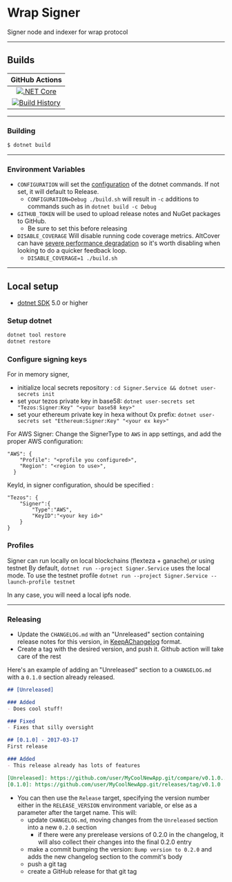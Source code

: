 # Wrap Signer

Signer node and indexer for wrap protocol

---

## Builds


GitHub Actions |
:---: |
[![.NET Core](https://github.com/bender-labs/wrap-signer/actions/workflows/build.yml/badge.svg)](https://github.com/bender-labs/wrap-signer/actions/workflows/build.yml)|
[![Build History](https://buildstats.info/github/chart/bender-labs/wrap-signer)](https://github.com/bender-labs/wrap-signer/actions?query=branch%3Amaster) |


---

### Building


```sh
$ dotnet build
```

---

### Environment Variables

- `CONFIGURATION` will set the [configuration](https://docs.microsoft.com/en-us/dotnet/core/tools/dotnet-build?tabs=netcore2x#options) of the dotnet commands.  If not set, it will default to Release.
  - `CONFIGURATION=Debug ./build.sh` will result in `-c` additions to commands such as in `dotnet build -c Debug`
- `GITHUB_TOKEN` will be used to upload release notes and NuGet packages to GitHub.
  - Be sure to set this before releasing
- `DISABLE_COVERAGE` Will disable running code coverage metrics.  AltCover can have [severe performance degradation](https://github.com/SteveGilham/altcover/issues/57) so it's worth disabling when looking to do a quicker feedback loop.
  - `DISABLE_COVERAGE=1 ./build.sh`


---

## Local setup

- [dotnet SDK](https://www.microsoft.com/net/download/core) 5.0 or higher

### Setup dotnet
```sh
dotnet tool restore
dotnet restore
```



### Configure signing keys

For in memory signer, 
- initialize local secrets repository : `cd Signer.Service && dotnet user-secrets init`
- set your tezos private key in base58: `dotnet user-secrets set "Tezos:Signer:Key" "<your base58 key>"`
- set your ethereum private key in hexa without 0x prefix: `dotnet user-secrets set "Ethereum:Signer:Key" "<your ex key>"`

For AWS Signer:
Change the SignerType to `AWS` in app settings, and add the proper AWS configuration:
```
"AWS": {
    "Profile": "<profile you configured>",
    "Region": "<region to use>",
  }
```
KeyId, in signer configuration, should be specified :
```
"Tezos": {
    "Signer":{
        "Type":"AWS",
        "KeyID":"<your key id>"
    }
}
```

### Profiles

Signer can run locally on local blockchains (flexteza + ganache),or using testnet
By default, `dotnet run --project Signer.Service` uses the local mode.
To use the testnet profile `dotnet run --project Signer.Service --launch-profile testnet`

In any case, you will need a local ipfs node. 

---


### Releasing

- Update the `CHANGELOG.md` with an "Unreleased" section containing release notes for this version, in [KeepAChangelog](https://keepachangelog.com/en/1.1.0/) format.
- Create a tag with the desired version, and push it. Github action will take care of the rest




Here's an example of adding an "Unreleased" section to a `CHANGELOG.md` with a `0.1.0` section already released.

```markdown
## [Unreleased]

### Added
- Does cool stuff!

### Fixed
- Fixes that silly oversight

## [0.1.0] - 2017-03-17
First release

### Added
- This release already has lots of features

[Unreleased]: https://github.com/user/MyCoolNewApp.git/compare/v0.1.0...HEAD
[0.1.0]: https://github.com/user/MyCoolNewApp.git/releases/tag/v0.1.0
```

- You can then use the `Release` target, specifying the version number either in the `RELEASE_VERSION` environment
  variable, or else as a parameter after the target name.  This will:
  - update `CHANGELOG.md`, moving changes from the `Unreleased` section into a new `0.2.0` section
    - if there were any prerelease versions of 0.2.0 in the changelog, it will also collect their changes into the final 0.2.0 entry
  - make a commit bumping the version:  `Bump version to 0.2.0` and adds the new changelog section to the commit's body
  - push a git tag
  - create a GitHub release for that git tag
  
